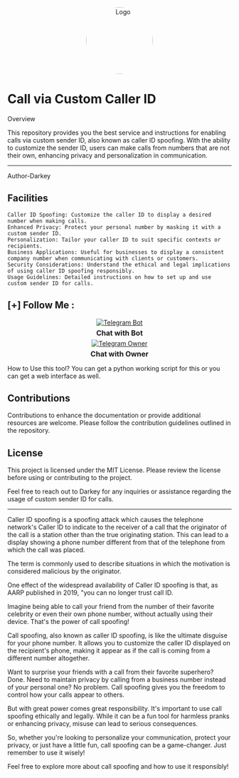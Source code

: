 <p align="center">
        <img src="https://www.sangfor.com/sites/default/files/2022-08/spoofing_attack.jpg" alt="Logo" width="150" style="border-radius: 50%;">
    </p>



<h1>Call via Custom Caller ID</h1>
Overview

This repository provides you the best service and instructions for enabling calls via custom sender ID, also known as caller ID spoofing. With the ability to customize the sender ID, users can make calls from numbers that are not their own, enhancing privacy and personalization in communication.
<hr>

Author-Darkey

## Facilities

    Caller ID Spoofing: Customize the caller ID to display a desired number when making calls.
    Enhanced Privacy: Protect your personal number by masking it with a custom sender ID.
    Personalization: Tailor your caller ID to suit specific contexts or recipients.
    Business Applications: Useful for businesses to display a consistent company number when communicating with clients or customers.
    Security Considerations: Understand the ethical and legal implications of using caller ID spoofing responsibly.
    Usage Guidelines: Detailed instructions on how to set up and use custom sender ID for calls.



## [+] Follow Me :

<div style="text-align: center;">
  <div>
    <a href="https://t.me/maildark_bot">
      <img src="https://img.shields.io/badge/Chat with Bot-🤖-blue?style=for-the-badge&logo=telegram" alt="Telegram Bot">
    </a>
    <p style="font-weight: bold; font-size: 16px; margin: 5px 0;">Chat with Bot</p>
  </div>
  <div>
    <a href="https://t.me/toolsdark">
      <img src="https://img.shields.io/badge/Chat with Owner-👤-blue?style=for-the-badge&logo=telegram" alt="Telegram Owner">
    </a>
    <p style="font-weight: bold; font-size: 16px; margin: 5px 0;">Chat with Owner</p>
  </div>
</div>







How to Use this tool?
You can get a python working script for this or you can get a web interface as well.


## Contributions

Contributions to enhance the documentation or provide additional resources are welcome. Please follow the contribution guidelines outlined in the repository.

## License

This project is licensed under the MIT License. Please review the license before using or contributing to the project.

Feel free to reach out to Darkey for any inquiries or assistance regarding the usage of custom sender ID for calls.

<hr>
Caller ID spoofing is a spoofing attack which causes the telephone network's Caller ID to indicate to the receiver of a call that the originator of the call is a station other than the true originating station. This can lead to a display showing a phone number different from that of the telephone from which the call was placed.

The term is commonly used to describe situations in which the motivation is considered malicious by the originator.

One effect of the widespread availability of Caller ID spoofing is that, as AARP published in 2019, "you can no longer trust call ID.




Imagine being able to call your friend from the number of their favorite celebrity or even their own phone number, without actually using their device. That's the power of call spoofing!

Call spoofing, also known as caller ID spoofing, is like the ultimate disguise for your phone number. It allows you to customize the caller ID displayed on the recipient's phone, making it appear as if the call is coming from a different number altogether.

Want to surprise your friends with a call from their favorite superhero? Done. Need to maintain privacy by calling from a business number instead of your personal one? No problem. Call spoofing gives you the freedom to control how your calls appear to others.

But with great power comes great responsibility. It's important to use call spoofing ethically and legally. While it can be a fun tool for harmless pranks or enhancing privacy, misuse can lead to serious consequences.

So, whether you're looking to personalize your communication, protect your privacy, or just have a little fun, call spoofing can be a game-changer. Just remember to use it wisely!

Feel free to explore more about call spoofing and how to use it responsibly!

